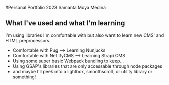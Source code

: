 #Personal Portfolio 2023
Samanta Moya Medina

## What I've used and what I'm learning

I'm using libraries I'm comfortable with but also want to learn new CMS' and HTML preprocessors.

- Comfortable with Pug --> Learning Nunjucks
- Comfortable with NetlifyCMS --> Learning Strapi CMS
- Using some super basic Webpack bundling to keep...
- Using GSAP's libraries that are only accessable through node packages
- and maybe I'll peek into a lightbox, smoothscroll, or utility library or something!
